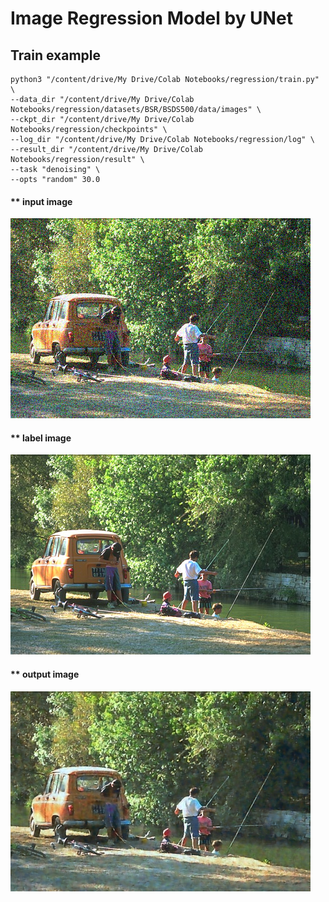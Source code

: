 # Image Regression Model by UNet

## Train example
```
python3 "/content/drive/My Drive/Colab Notebooks/regression/train.py" \
--data_dir "/content/drive/My Drive/Colab Notebooks/regression/datasets/BSR/BSDS500/data/images" \
--ckpt_dir "/content/drive/My Drive/Colab Notebooks/regression/checkpoints" \
--log_dir "/content/drive/My Drive/Colab Notebooks/regression/log" \
--result_dir "/content/drive/My Drive/Colab Notebooks/regression/result" \
--task "denoising" \
--opts "random" 30.0

```

#### ** input image

![input](./images/0052_input.png)

#### ** label image

![label](./images/0052_label.png)

#### ** output image

![output](./images/0052_output.png)
